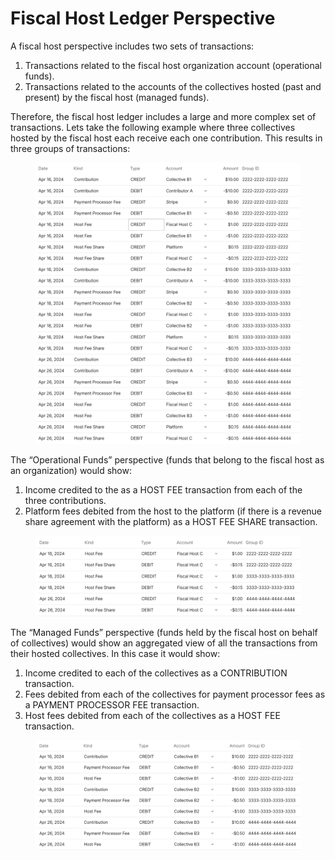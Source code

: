 # Fiscal Host Ledger Perspective

A fiscal host perspective includes two sets of transactions:

1. Transactions related to the fiscal host organization account (operational funds).
2. Transactions related to the accounts of the collectives hosted (past and present) by the fiscal host (managed funds).

Therefore, the fiscal host ledger includes a large and more complex set of transactions. Lets take the following example where three collectives hosted by the fiscal host each receive each one contribution. This results in three groups of transactions:

<figure><img src="../../.gitbook/assets/image (6).png" alt=""><figcaption></figcaption></figure>

The “Operational Funds” perspective (funds that belong to the fiscal host as an organization) would show:

1. Income credited to the as a HOST FEE transaction from each of the three contributions.&#x20;
2. Platform fees debited from the host to the platform (if there is a revenue share agreement with the platform) as a HOST FEE SHARE transaction.

<figure><img src="../../.gitbook/assets/image (7).png" alt=""><figcaption></figcaption></figure>

The “Managed Funds” perspective (funds held by the fiscal host on behalf of collectives) would show an aggregated view of all the transactions from their hosted collectives. In this case it would show:

1. Income credited to each of the collectives as a CONTRIBUTION transaction.
2. Fees debited from each of the collectives for payment processor fees as a  PAYMENT PROCESSOR FEE transaction.
3. Host fees debited from each of the collectives as a HOST FEE transaction.

<figure><img src="../../.gitbook/assets/image (8).png" alt=""><figcaption></figcaption></figure>
